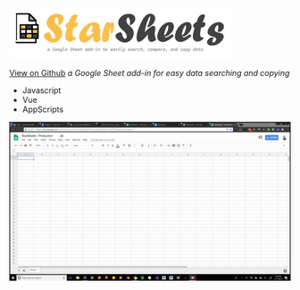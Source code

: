 ![demo](star-sheets-logo.png)

[View on Github](https://github.com/WeConnect/star-sheets)
*a Google Sheet add-in for easy data searching and copying*
* Javascript
* Vue
* AppScripts

![demo](star-sheets-demo.gif)

